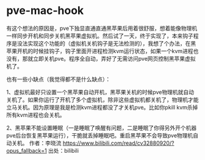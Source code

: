 # pve-mac-hook

有这个想法的原因是，pve下独显直通直通黑苹果后用着很舒服，想着能像物理机一样同步开机和同步关机黑苹果虚拟机。然后试了一天，终于实现了，本来钩子程序是没法实现这个功能的（虚拟机关机钩子是无法检测的），我想了个办法，在黑苹果开机的时候挂钩子，钩子里面开进程检测kvm运行状态，如果一个kvm进程也没有，那就立即关机pve。程序全自动，弄好了无需访问pve网页控制黑苹果虚拟机了。

也有一些小缺点（我觉得都不是什么缺点）：

1、虚拟机最好只设置一个黑苹果自动开机，黑苹果关机的时候pve物理机就自动关机了。如果你运行了开机了多个虚拟机，除非这些虚拟机都关机了，物理机才能立马关机。因为原理是我是检测kvm进程都没了才关机pve。比如你pkill kvm杀掉所有kvm进程也会关机。

2、黑苹果不能设置睡眠（一是睡眠了唤醒有问题，二是睡眠了你得另外开个机器pve后台恢复黑苹果运行），干脆就丢掉睡眠吧。重启黑苹果不会导致pve物理机自动关机。 作者：李晓流 https://www.bilibili.com/read/cv32880920/?opus_fallback=1 出处：bilibili

